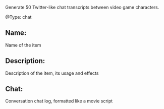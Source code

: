 Generate 50 Twitter-like chat transcripts between video game characters.

@Type: chat
## Name:
Name of the item
## Description:
Description of the item, its usage and effects
## Chat:
Conversation chat log, formatted like a movie script
